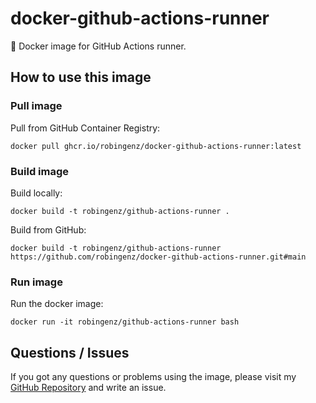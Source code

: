 # docker-github-actions-runner

🐳 Docker image for GitHub Actions runner.

## How to use this image

### Pull image

Pull from GitHub Container Registry:  

```
docker pull ghcr.io/robingenz/docker-github-actions-runner:latest
```

### Build image

Build locally:  

```
docker build -t robingenz/github-actions-runner .
```

Build from GitHub:  

```
docker build -t robingenz/github-actions-runner https://github.com/robingenz/docker-github-actions-runner.git#main
```

### Run image

Run the docker image:  

```
docker run -it robingenz/github-actions-runner bash
```

## Questions / Issues

If you got any questions or problems using the image, please visit my [GitHub Repository](https://github.com/robingenz/docker-github-actions-runner) and write an issue.

